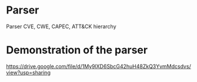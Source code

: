 # Parser
Parser CVE, CWE, CAPEC, ATT&amp;CK hierarchy

# Demonstration of the parser
https://drive.google.com/file/d/1My9lXD6SbcG42huH48ZkQ3YvmMdcsdvs/view?usp=sharing
